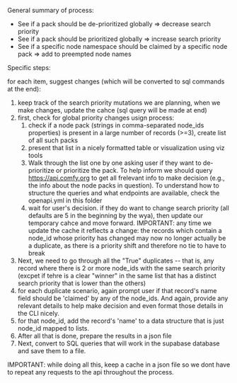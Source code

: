 General summary of process:

- See if a pack should be de-prioritized globally ⇒ decrease search priority
- See if a pack should be prioritized globally ⇒ increase search priority
- See if a specific node namespace should be claimed by a specific node pack ⇒ add to preempted node names

Specific steps:

for each item, suggest changes (which will be converted to sql commands at the end):

1. keep track of the search priority mutations we are planning, when we make changes, update the cahce (sql query will be made at end)
2. first, check for global priority changes usign process:
   1. check if a node pack (strings in comma-separated node_ids properties) is present in a large number of records (>=3), create list of all such packs
   2. present that list in a nicely formatted table or visualization using viz tools
   3. Walk through the list one by one asking user if they want to de-prioritize or prioritize the pack. To help inform we should query https://api.comfy.org to get all frelevant info to make decision (e.g., the info about the node packs in question). To understand how to structure the queries and what endpoints are available, check the openapi.yml in this folder
   4. wait for user's decision. if they do want to change search priority (all defaults are 5 in the beginning by the wya), then update our temporary cahce and move forward. IMPORTANT: any time we update the cache it reflects a change: the records which contain a node_id whose priority has changed may now no longer actually be a duplicate, as there is a priority shift and therefore no tie to have to break
3. Next, we need to go through all the "True" duplicates -- that is, any record where there is 2 or more node_ids with the same search priority (excpet if tehre is a clear "winner" in the same list that has a distinct search priority that is lower than the others)
4. for each duplicate scenario, again prompt user if that record's name field should be 'claimed' by any of the node_ids. And again, provide any relevant details to help make decision and even format those details in the CLI nicely.
5. for that node_id, add the record's 'name' to a data structure that is just node_id mapped to lists.
6. After all that is done, prepare the results in a json file
7. Next, convert to SQL queries that will work in the supabase database and save them to a file.

IMPORTANT: while doing all this, keep a cache in a json file so we dont have to repeat any requests to the api throughout the process.
